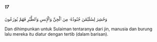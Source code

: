 ##### 17

<span class="ayah">وَحُشِرَ لِسُلَيْمَٰنَ جُنُودُهُۥ مِنَ ٱلْجِنِّ وَٱلْإِنسِ وَٱلطَّيْرِ فَهُمْ يُوزَعُونَ</span>

<span class="ayah_translation">Dan dihimpunkan untuk Sulaiman tentaranya dari jin, manusia dan burung lalu mereka itu diatur dengan tertib (dalam barisan).</span>
